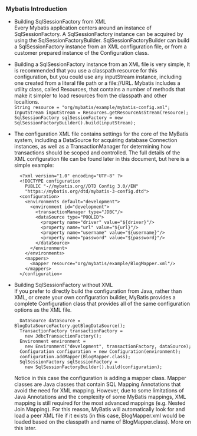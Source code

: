 ### Mybatis Introduction


- Building SqlSessionFactory from XML</br>
Every Mybatis application centers around an instance of SqlSessionFactory. A SqlSessionFactory instance can be acquired by using the SqlSessionFactoryBuilder. SqlSessionFactoryBuilder can build a SqlSessionFactory instance from an XML configuration file, or from a customer prepared instance of the Configuration class.

- Building a SqlSessionFactory instance from an XML file is very simple, It is recommended that you use a classpath resource for this configuration, but you could use any inputStream instance, including one created from a literal file path or a file://URL. Mybatis includes a utility class, called Resources, that contains a number of methods that make it simpler to load resources from the classpath and other localtions.</br>
` String resource = "org/mybatis/example/mybatis-config.xml"; `
` InputStream inputStream = Resources.getResourceAsStream(resource); `
` SqlSessionFactory sqlSessionFactory =
  new SqlSessionFactoryBuilder().build(inputStream); `
  
- The configuration XML file contains settings for the core of the MyBatis system, including a DataSource for acquiring database Connection instances, as well as a TransactionManager for determining how transactions should be scoped and controlled. The full details of the XML configuration file can be found later in this document, but here is a simple example:
   
		<?xml version="1.0" encoding="UTF-8" ?>
		<!DOCTYPE configuration
		  PUBLIC "-//mybatis.org//DTD Config 3.0//EN"
		  "https://mybatis.org/dtd/mybatis-3-config.dtd">
		<configuration>
		  <environments default="development">
		    <environment id="development">
		      <transactionManager type="JDBC"/>
		      <dataSource type="POOLED">
		        <property name="driver" value="${driver}"/>
		        <property name="url" value="${url}"/>
		        <property name="username" value="${username}"/>
		        <property name="password" value="${password}"/>
		      </dataSource>
		    </environment>
		  </environments>
		  <mappers>
		    <mapper resource="org/mybatis/example/BlogMapper.xml"/>
		  </mappers>
		</configuration> 

- Building SqlSessionFactory without XML</br>
If you prefer to directly build the configuration from Java, rather than XML, or create your own configuration builder, MyBatis provides a complete Configuration class that provides all of the same configuration options as the XML file.

		DataSource dataSource = BlogDataSourceFactory.getBlogDataSource();
		TransactionFactory transactionFactory =
		  new JdbcTransactionFactory();
		Environment environment =
		  new Environment("development", transactionFactory, dataSource);
		Configuration configuration = new Configuration(environment);
		configuration.addMapper(BlogMapper.class);
		SqlSessionFactory sqlSessionFactory =
		  new SqlSessionFactoryBuilder().build(configuration);
		  
	Notice in this case the configuration is adding a mapper class. Mapper classes are Java classes that contain SQL Mapping Annotations that avoid the need for XML mapping. However, due to some limitations of Java Annotations and the complexity of some MyBatis mappings, XML mapping is still required for the most advanced mappings (e.g. Nested Join Mapping). For this reason, MyBatis will automatically look for and load a peer XML file if it exists (in this case, BlogMapper.xml would be loaded based on the classpath and name of BlogMapper.class). More on this later.
	
	